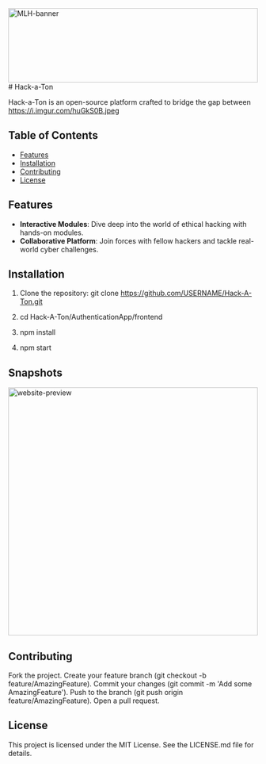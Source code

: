 <img src="https://i.imgur.com/RILqH7p.png" alt="MLH-banner" width="100%" height="150px">
# Hack-a-Ton

Hack-a-Ton is an open-source platform crafted to bridge the gap between 
https://i.imgur.com/huGkS0B.jpeg
## Table of Contents
- [Features](#features)
- [Installation](#installation)
- [Contributing](#contributing)
- [License](#license)

## Features

- **Interactive Modules**: Dive deep into the world of ethical hacking with hands-on modules.
- **Collaborative Platform**: Join forces with fellow hackers and tackle real-world cyber challenges.

## Installation

1. Clone the repository:
   git clone https://github.com/USERNAME/Hack-A-Ton.git

2. cd Hack-A-Ton/AuthenticationApp/frontend

3. npm install

4. npm start

## Snapshots
<img src="https://i.imgur.com/huGkS0B.jpeg" alt="website-preview" width="100%" height="500px">

## Contributing

Fork the project.
Create your feature branch (git checkout -b feature/AmazingFeature).
Commit your changes (git commit -m 'Add some AmazingFeature').
Push to the branch (git push origin feature/AmazingFeature).
Open a pull request.

## License
This project is licensed under the MIT License. See the LICENSE.md file for details.
